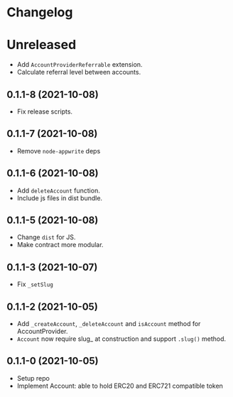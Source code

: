 # Changelog

# Unreleased

- Add `AccountProviderReferrable` extension.
- Calculate referral level between accounts.

## 0.1.1-8 (2021-10-08)

- Fix release scripts.

## 0.1.1-7 (2021-10-08)

- Remove `node-appwrite` deps

## 0.1.1-6 (2021-10-08)

- Add `deleteAccount` function.
- Include js files in dist bundle.

## 0.1.1-5 (2021-10-08)

- Change `dist` for JS.
- Make contract more modular.

## 0.1.1-3 (2021-10-07)

- Fix `_setSlug`

## 0.1.1-2 (2021-10-05)

- Add `_createAccount`, `_deleteAccount` and `isAccount` method for AccountProvider.
- `Account` now require slug\_ at construction and support `.slug()` method.

## 0.1.1-0 (2021-10-05)

- Setup repo
- Implement Account: able to hold ERC20 and ERC721 compatible token

